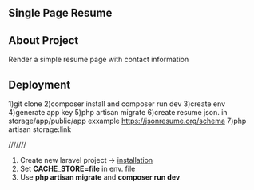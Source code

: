 ## Single Page Resume 

## About Project

Render a simple resume page with contact information

## Deployment
1)git clone
2)composer install and composer run dev
3)create env
4)generate app key
5)php artisan migrate
6)create resume json. in storage/app/public/app exxample https://jsonresume.org/schema
7)php artisan storage:link



///////

1)  Create new laravel project -> [installation](https://laravel.com/docs/12.x/installation)
2)  Set **CACHE_STORE=file** in env. file
3)  Use **php artisan migrate** and **composer run dev**

